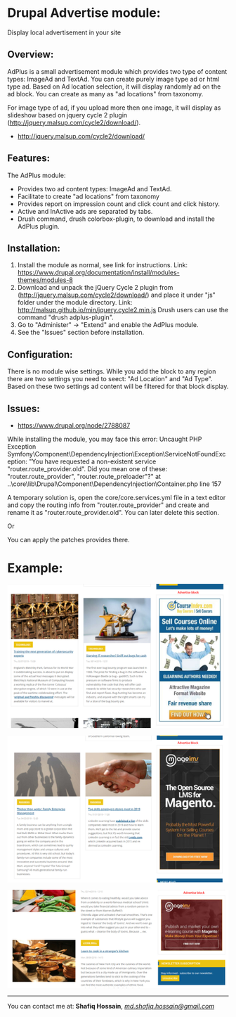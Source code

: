 # Drupal Advertise module:
Display local advertisement in your site


Overview:
--------
AdPlus is a small advertisement module which provides two type of content types:
ImageAd and TextAd. You can create purely image type ad or html type ad. Based on
Ad location selection, it will display randomly ad on the ad block. You can create
as many as "ad locations" from taxonomy.

For image type of ad, if you upload more then one image, it will display as slideshow
based on jquery cycle 2 plugin (http://jquery.malsup.com/cycle2/download/).


* http://jquery.malsup.com/cycle2/download/



Features:
---------

The AdPlus module:

* Provides two ad content types: ImageAd and TextAd.
* Facilitate to create "ad locations" from taxonomy
* Provides report on impression count and click count and click history.
* Active and InActive ads are separated by tabs.
* Drush command, drush colorbox-plugin, to download and install the AdPlus plugin.

Installation:
------------
1. Install the module as normal, see link for instructions.
   Link: https://www.drupal.org/documentation/install/modules-themes/modules-8
2. Download and unpack the jQuery Cycle 2 plugin from (http://jquery.malsup.com/cycle2/download/) 
	and place it under "js" folder under the module directory.
   Link: http://malsup.github.io/min/jquery.cycle2.min.js
   Drush users can use the command "drush adplus-plugin".
3. Go to "Administer" -> "Extend" and enable the AdPlus module.
4. See the "Issues" section before installation.

Configuration:
-------------
There is no module wise settings. While you add the block
to any region there are two settings you need to seect: 
"Ad Location" and "Ad Type". Based on these two settings
ad content will be filtered for that block display.

Issues:
------------
* https://www.drupal.org/node/2788087

While installing the module, you may face this error:
Uncaught PHP Exception Symfony\\Component\\DependencyInjection\\Exception\\ServiceNotFoundException: "You have requested a non-existent service "router.route_provider.old". 
Did you mean one of these: "router.route_provider", "router.route_preloader"?" at ..\\core\\lib\\Drupal\\Component\\DependencyInjection\\Container.php line 157

A temporary solution is, open the core/core.services.yml file in a text editor and copy the routing info from "router.route_provider" and
create and rename it as "router.route_provider.old". You can later delete this section.

Or

You can apply the patches provides there.

# Example:

<img src="https://github.com/shafiqhossain/adplus/raw/master/long_ad1.jpg" alt="Long Ad" /><br>

<img src="https://github.com/shafiqhossain/adplus/raw/master/long_ad2.jpg" alt="Long Ad" /><br>

<img src="https://github.com/shafiqhossain/adplus/raw/master/short_ad1.jpg" alt="Short Ad" />


---------------------------------------------------------------
You can contact me at: <strong>Shafiq Hossain</strong>, <em>md.shafiq.hossain@gmail.com</em>

